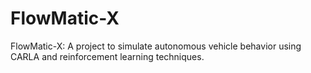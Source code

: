# FlowMatic-X
FlowMatic-X: A project to simulate autonomous vehicle behavior using CARLA and reinforcement learning techniques.
